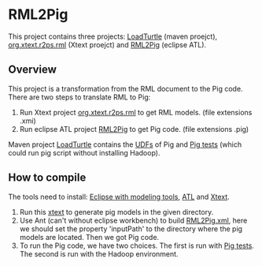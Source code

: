# RML2Pig
This project contains three projects: [LoadTurtle](https://github.com/tangwwwfei/RML2Pig/tree/master/LoadTurtle) (maven proejct), [org.xtext.r2ps.rml](https://github.com/tangwwwfei/RML2Pig/tree/master/org.xtext.r2ps.rml) (Xtext proejct) and [RML2Pig](https://github.com/tangwwwfei/RML2Pig/tree/master/RML2Pig) (eclipse ATL).

## Overview
This project is a transformation from the RML document to the Pig code.
There are two steps to translate RML to Pig:
1. Run Xtext project [org.xtext.r2ps.rml](https://github.com/tangwwwfei/RML2Pig/tree/master/org.xtext.r2ps.rml) to get RML models. (file extensions .xmi)
2. Run eclipse ATL project [RML2Pig](https://github.com/tangwwwfei/RML2Pig/tree/master/RML2Pig) to get Pig code. (file extensions .pig)

Maven project [LoadTurtle](https://github.com/tangwwwfei/RML2Pig/tree/master/LoadTurtle) contains the [UDFs](https://github.com/tangwwwfei/RML2Pig/tree/master/LoadTurtle/src/main/java/r2ps/) of Pig and [Pig tests](https://github.com/tangwwwfei/RML2Pig/blob/master/LoadTurtle/src/test/java/PigStdTest.java) (which could run pig script without installing Hadoop).

## How to compile

The tools need to install: [Eclipse with modeling tools](https://www.eclipse.org/downloads/packages/release/2019-12/r/eclipse-modeling-tools), [ATL](https://www.eclipse.org/atl/downloads/) and [Xtext](https://download.eclipse.org/modeling/tmf/xtext/updates/composite/milestones/).

1. Run this [xtext](https://github.com/tangwwwfei/RML2Pig/blob/master/org.xtext.r2ps.rml.tests/src/org/xtext/r2ps/rml/tests/RMLParsingTest.xtend) to generate pig models in the given directory.
2. Use Ant (can't without eclipse workbench) to build [RML2Pig.xml](https://github.com/tangwwwfei/RML2Pig/blob/master/RML2Pig/RML2Pig.xml), here we should set the property 'inputPath' to the directory where the pig models are located. Then we got Pig code.
3. To run the Pig code, we have two choices. The first is run with [Pig tests](https://github.com/tangwwwfei/RML2Pig/blob/master/LoadTurtle/src/test/java/PigStdTest.java). The second is run with the Hadoop environment.

